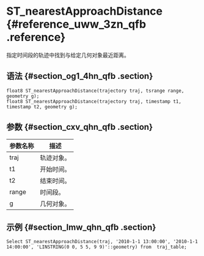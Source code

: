 # S​T\_nearestApproachDistance {#reference_uww_3zn_qfb .reference}

指定时间段的轨迹中找到与给定几何对象最近距离。

## 语法 {#section_og1_4hn_qfb .section}

```
float8 S​T_nearestApproachDistance(trajectory traj, tsrange range, geometry g);
float8 S​T_nearestApproachDistance(trajectory traj, timestamp t1, timestamp t2, geometry g);
```

## 参数 {#section_cxv_qhn_qfb .section}

|参数名称|描述|
|----|--|
|traj|轨迹对象。|
|t1|开始时间。|
|t2|结束时间。|
|range|时间段。|
|g|几何对象。|

## 示例 {#section_lmw_qhn_qfb .section}

```
Select ST​_nearestApproachDistance(traj, '2010-1-1 13:00:00', '2010-1-1 14:00:00', 'LINSTRING(0 0, 5 5, 9 9)'::geometry) from  traj_table;
```

